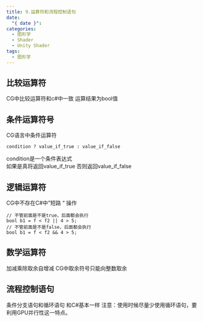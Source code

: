 ```yaml
---
title: 9.运算符和流程控制语句
date:
  "{ date }": 
categories:
  - 图形学
  - Shader
  - Unity Shader
tags:
  - 图形学
---
```

## 比较运算符
CG中比较运算符和c#中一致
运算结果为bool值
## 条件运算符号
CG语言中条件运算符
```CG
condition ? value_if_true : value_if_false
```
condition是一个条件表达式                                                              
如果是真将返回value_if_true
否则返回value_if_false
## 逻辑运算符
CG中不存在C#中”短路 “ 操作
```CG
// 不管前面是不是true，后面都会执行
bool b1 = f < f2 || 4 > 5;
// 不管前面是不是false，后面都会执行
bool b1 = f < f2 && 4 > 5;
```
## 数学运算符
加减乘除取余自增减
CG中取余符号只能向整数取余

## 流程控制语句
条件分支语句和循环语句
和C#基本一样
注意：使用时候尽量少使用循环语句，要利用GPU并行性这一特点。
